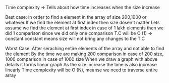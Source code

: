 Time complexity => Tells about how time increases when the size increase

<!-- Linear serach example -->
Best case:
    In order to find a element in the array of size 200,1000 or whatever 
    If we find the element at first index then size dosen't matter 
    Lets assume we find the element at first index in case of 1 lakh elements then we did 1 comparison 
    since we did only one comparison T.C will be O (1) => constant
    constant means size will not bring any changes to the T.C

Worst Case:
    After seraching entire elements of the array and not able to find the element 
    By the time we are making 200 comparison in case of 200 size, 1000 comparison in case of 1000 size
    When we draw a graph with above details it forms linear graph
    As the size increase the time is also increase linearly 
    Time complexity will be O (N), meanse we need to traverse entire array 